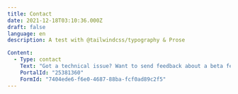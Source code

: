 ```yaml
---
title: Contact
date: 2021-12-18T03:10:36.000Z
draft: false
language: en
description: A test with @tailwindcss/typography & Prose

Content:
  - Type: contact
    Text: "Got a technical issue? Want to send feedback about a beta feature? Need details about our Business plan? Let us know."
    PortalId: "25381360"
    FormId: "7404ede6-f6e0-4687-88ba-fcf0ad89c2f5"
---
```


